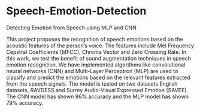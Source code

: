 # Speech-Emotion-Detection
Detecting Emotion from Speech using MLP and CNN

This project proposes the recognition of speech emotions based on the acoustic features of the person’s voice. The features include Mel Frequency Cepstral Coefficients (MFCC), Chroma Vector and Zero Crossing Rate. In this work, we test the benefit of sound augmentation techniques in speech emotion recognition. We have implemented algorithms like convolutional neural networks (CNN) and Multi-Layer Perceptron (MLP) are used to classify and predict the emotions based on the relevant features extracted from the speech signals. The model is tested on two datasets English datasets, RAVDESS and Surrey Audio-Visual Expressed Emotion (SAVEE). The CNN model has shown 86% accuracy and the MLP model has shown 79% accuracy.

